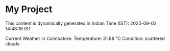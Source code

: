 # My Project

This content is dynamically generated in Indian Time (IST): 2025-09-02 14:48:16 IST


Current Weather in Coimbatore:
Temperature: 31.88 °C
Condition: scattered clouds
